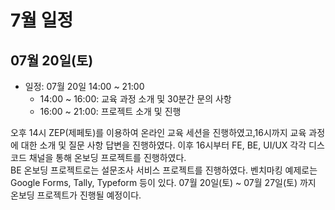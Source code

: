 # 7월 일정

## 07월 20일(토)

 - 일정: 07월 20일 14:00 ~ 21:00
    - 14:00 ~ 16:00: 교육 과정 소개 및 30분간 문의 사항
    - 16:00 ~ 21:00: 프로젝트 소개 및 진행

오후 14시 ZEP(제페토)를 이용하여 온라인 교육 세션을 진행하였고,16시까지 교육 과정에 대한 소개 및 질문 사항 답변을 진행하였다. 이후 16시부터 FE, BE, UI/UX 각각 디스코드 채널을 통해 온보딩 프로젝트를 진행하였다.  
BE 온보딩 프로젝트로는 설문조사 서비스 프로젝트를 진행하였다. 벤치마킹 예제로는 Google Forms, Tally, Typeform 등이 있다. 07월 20일(토) ~ 07월 27일(토) 까지 온보딩 프로젝트가 진행될 예정이다.  
